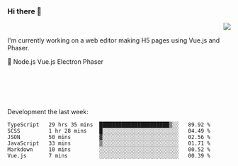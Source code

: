 ### Hi there 👋

<img align="right" src="https://github-readme-stats.vercel.app/api?username=jasonpanggo"/>

<br>
<p align="left">
I'm currently working on a web editor making H5 pages using Vue.js and Phaser.
</p>
<p align="left">
📖 Node.js Vue.js Electron Phaser
</p>
<br>
<br>
<br>
<br>

Development the last week:
<!--START_SECTION:waka-->

```text
TypeScript   29 hrs 35 mins  ██████████████████████▒░░   89.92 %
SCSS         1 hr 28 mins    █░░░░░░░░░░░░░░░░░░░░░░░░   04.49 %
JSON         50 mins         ▓░░░░░░░░░░░░░░░░░░░░░░░░   02.56 %
JavaScript   33 mins         ▒░░░░░░░░░░░░░░░░░░░░░░░░   01.71 %
Markdown     10 mins         ░░░░░░░░░░░░░░░░░░░░░░░░░   00.52 %
Vue.js       7 mins          ░░░░░░░░░░░░░░░░░░░░░░░░░   00.39 %
```

<!--END_SECTION:waka-->

<!--
**JASONPANGGO/jasonpanggo** is a ✨ _special_ ✨ repository because its `README.md` (this file) appears on your GitHub profile.

Here are some ideas to get you started:

- 🔭 I’m currently working on ...
- 🌱 I’m currently learning ...
- 👯 I’m looking to collaborate on ...
- 🤔 I’m looking for help with ...
- 💬 Ask me about ...
- 📫 How to reach me: ...
- 😄 Pronouns: ...
- ⚡ Fun fact: ...
-->
